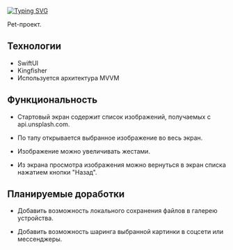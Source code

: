 [![Typing SVG](https://readme-typing-svg.herokuapp.com?font=Fira+Code&weight=100&size=35&duration=3000&pause=10&color=fafef6&width=435&lines=PictureApp)](https://git.io/typing-svg)

Pet-проект.

## **Технологии**

 - SwiftUI
 - Kingfisher
 - Используется архитектура MVVM
 
 ## Функциональность
 
 - Стартовый экран содержит список изображений, получаемых с api.unsplash.com.
 
 - По тапу открывается выбранное изображение во весь экран.
 
 - Изображение можно увеличивать жестами.
 
 - Из экрана просмотра изображения можно вернуться в экран списка нажатием кнопки "Назад".
 
 ## Планируемые доработки
 
 - Добавить возможность локального сохранения файлов в галерею устройства.
 
 - Добавить возможность шаринга выбранной картинки в соцсети или мессенджеры.
 
 
 
